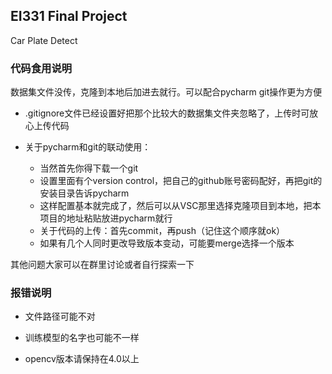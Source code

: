 ## EI331 Final Project ##

Car Plate Detect

### 代码食用说明 ###

数据集文件没传，克隆到本地后加进去就行。可以配合pycharm git操作更为方便

- .gitignore文件已经设置好把那个比较大的数据集文件夹忽略了，上传时可放心上传代码

- 关于pycharm和git的联动使用：
  - 当然首先你得下载一个git
  - 设置里面有个version control，把自己的github账号密码配好，再把git的安装目录告诉pycharm
  - 这样配置基本就完成了，然后可以从VSC那里选择克隆项目到本地，把本项目的地址粘贴放进pycharm就行
  - 关于代码的上传：首先commit，再push（记住这个顺序就ok）
  - 如果有几个人同时更改导致版本变动，可能要merge选择一个版本
 
其他问题大家可以在群里讨论或者自行探索一下

### 报错说明 ###

- 文件路径可能不对

- 训练模型的名字也可能不一样

- opencv版本请保持在4.0以上
